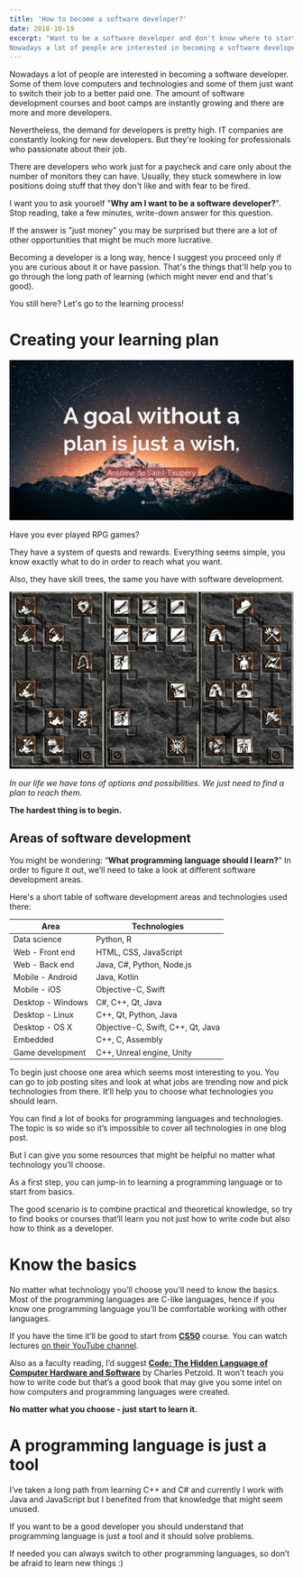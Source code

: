 ```yaml
---
title: 'How to become a software developer?'
date: 2018-10-19
excerpt: "Want to be a software developer and don't know where to start? This post is exactly for you!
Nowadays a lot of people are interested in becoming a software developer. Some of them love computers and technologies and some of them just want to switch their job to a better paid one. The amount of software development courses and boot camps are instantly growing and there are more and more developers..."
---
```

Nowadays a lot of people are interested in becoming a software developer. Some of them love computers and technologies and some of them just want to switch their job to a better paid one. The amount of software development courses and boot camps are instantly growing and there are more and more developers.

Nevertheless, the demand for developers is pretty high. IT companies are constantly looking for new developers. But they're looking for professionals who passionate about their job.

There are developers who work just for a paycheck and care only about the number of monitors they can have. Usually, they stuck somewhere in low positions doing stuff that they don't like and with fear to be fired.

I want you to ask yourself "**Why am I want to be a software developer?**". Stop reading, take a few minutes, write-down answer for this question.

If the answer is "just money" you may be surprised but there are a lot of other opportunities that might be much more lucrative.

Becoming a developer is a long way, hence I suggest you proceed only if you are curious about it or have passion. That's the things that'll help you to go through the long path of learning (which might never end and that's good).

You still here? Let's go to the learning process!

# Creating your learning plan

![A goal without a plan is just a wish. — Antoine de Saint-Exupéry](Quotefancy2.jpg)

Have you ever played RPG games?

They have a system of quests and rewards. Everything seems simple, you know exactly what to do in order to reach what you want.

Also, they have skill trees, the same you have with software development.

![Barbarian skill trees from Diablo II](Barbarian_Skill_Trees_Diablo_II.png)

*In our life we have tons of options and possibilities. We just need to find a plan to reach them.*

**The hardest thing is to begin.**

## Areas of software development

You might be wondering: “**What programming language should I learn?**"
In order to figure it out, we’ll need to take a look at different software development areas.

Here's a short table of software development areas and technologies used there:

| Area                   | Technologies                      |
| ---------------------- | --------------------------------- |
| Data science           | Python, R                         |
| Web - Front end        | HTML, CSS, JavaScript             |
| Web - Back end         | Java, C#, Python, Node.js         |
| Mobile - Android       | Java, Kotlin                      |
| Mobile - iOS           | Objective-C, Swift                |
| Desktop - Windows      | C#, C++, Qt, Java                 |
| Desktop - Linux        | C++, Qt, Python, Java             |
| Desktop - OS X         | Objective-C, Swift, C++, Qt, Java |
| Embedded               | C++, C, Assembly                  |
| Game development       | C++, Unreal engine, Unity         |

To begin just choose one area which seems most interesting to you. 
You can go to job posting sites and look at what jobs are trending now and pick technologies from there. It’ll help you to choose what technologies you should learn.

You can find a lot of books for programming languages and technologies.
The topic is so wide so it’s impossible to cover all technologies in one blog post.

But I can give you some resources that might be helpful no matter what technology you’ll choose.

As a first step, you can jump-in to learning a programming language or to start from basics.

The good scenario is to combine practical and theoretical knowledge, so try to find books or courses that’ll learn you not just how to write code but also how to think as a developer.

# Know the basics

No matter what technology you’ll choose you'll need to know the basics.
Most of the programming languages are C-like languages, hence if you know one programming language you’ll be comfortable working with other languages.

If you have the time it’ll be good to start from [**CS50**](https://en.wikipedia.org/wiki/CS50) course.
You can watch lectures [on their YouTube channel](https://www.youtube.com/playlist?list=PLhQjrBD2T382eX9-tF75Wa4lmlC7sxNDH).

Also as a faculty reading, I’d suggest [**Code: The Hidden Language of Computer Hardware and Software**](https://www.amazon.com/Code-Language-Computer-Hardware-Software/dp/0735611319) by  Charles Petzold. It won’t teach you how to write code but that’s a good book that may give you some intel on how computers and programming languages were created.

**No matter what you choose - just start to learn it.**

# A programming language is just a tool

I’ve taken a long path from learning C++ and C# and currently I work with Java and JavaScript but I benefited from that knowledge that might seem unused. 

If you want to be a good developer you should understand that programming language is just a tool and it should solve problems.

If needed you can always switch to other programming languages, so don’t be afraid to learn new things :)
